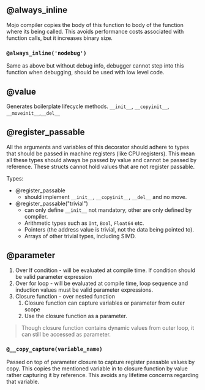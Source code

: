 
## @always_inline

Mojo compiler copies the body of this function to body of the function where its being called. This avoids performance costs associated with function calls, but it increases binary size.
### `@always_inline('nodebug')`
Same as above but without debug info, debugger cannot step into this function when debugging, should be used with low level code.

## @value

Generates boilerplate lifecycle methods. `__init__`, `__copyinit__`, `__moveinit__`,`__del__`

## @register_passable

All the arguments and variables of this decorator should adhere to types that should be passed in machine registers (like CPU registers). This mean all these types should always be passed by value and cannot be passed by reference. These structs cannot hold values that are not register passable.

Types:
- @register_passable
	- should implement `__init__`, `__copyinit__`, `__del__` and no move.
- @register_passable("trivial")
	- can only define `__init__` not mandatory, other are only defined by compiler.
	- Arithmetic types such as `Int`, `Bool`, `Float64` etc.
	- Pointers (the address value is trivial, not the data being pointed to).
	- Arrays of other trivial types, including SIMD.


## @parameter

1. Over If condition - will be evaluated at compile time. If condition should be valid parameter expression
2. Over for loop -  will be evaluated at compile time, loop sequence and induction values must be valid parameter expressions.
3. Closure function - over nested function
	1. Closure function can capture variables or parameter from outer scope
	2. Use the closure function as a parameter.
> Though closure function contains dynamic values from outer loop, it can still be accessed as parameter.
	
### `@__copy_capture(variable_name)`

Passed on top of parameter closure to capture register passable values by copy. This copies the mentioned variable in to closure function by value rather capturing it by reference. This avoids any lifetime concerns regarding that variable.


